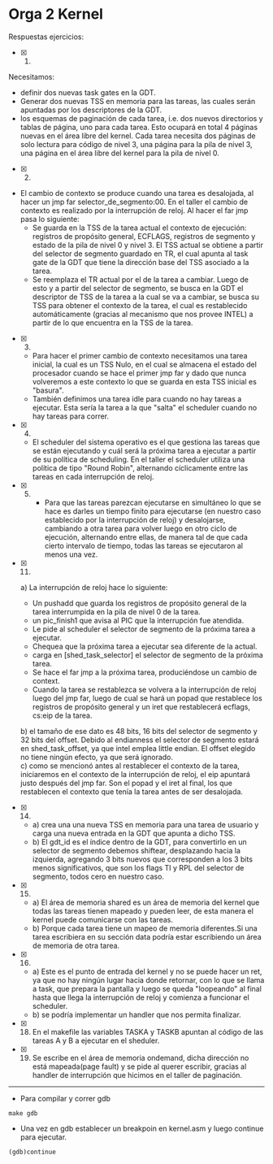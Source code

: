 # Orga 2 Kernel

Respuestas ejercicios:  
- [x]  1)
 Necesitamos:
  - definir dos nuevas task gates en la GDT.
  - Generar dos nuevas TSS en memoria para las tareas, las cuales serán apuntadas por los descriptores de la GDT.
  - los esquemas de paginación de cada tarea, i.e. dos nuevos directorios y tablas de página, uno para cada tarea. Esto ocupará en total 4 páginas nuevas en el área libre del kernel. Cada tarea necesita dos páginas de solo lectura para código de nivel 3, una página para la pila de nivel 3, una página en el área libre del kernel para la pila de nivel 0.

- [x] 2) 
- El cambio de contexto se produce cuando una tarea es desalojada, al hacer un jmp far selector_de_segmento:00. En el taller el cambio de contexto es realizado por la interrupción de reloj. Al hacer el far jmp pasa lo siguiente:   
     * Se guarda en la TSS de la tarea actual el contexto de ejecución: registros de propósito general, ECFLAGS, registros de segmento y estado de la pila de nivel 0 y nivel 3. El TSS actual se obtiene a partir del selector de segmento guardado en TR, el cual apunta al task gate de la GDT que tiene la dirección base del TSS asociado a la tarea.   
     * Se reemplaza el TR actual por el de la tarea a cambiar. Luego de esto y a partir del selector de segmento, se busca en la GDT el descriptor de TSS de la tarea a la cual se va a cambiar, se busca su TSS para obtener el contexto de la tarea, el cual es restablecido automáticamente (gracias al mecanismo que nos provee INTEL) a partir de lo que encuentra en la TSS de la tarea.

- [x] 3)  
  - Para hacer el primer cambio de contexto necesitamos una tarea inicial, la cual es un TSS Nulo, en el cual se almacena el estado del procesador cuando se hace el primer jmp far y dado que nunca volveremos a este contexto lo que se guarda en esta TSS inicial es "basura".
  - También definimos una tarea idle para cuando no hay tareas a ejecutar. Esta sería la tarea a la que "salta" el scheduler cuando no hay tareas para correr.

- [x] 4) 
  - El scheduler del sistema operativo es el que gestiona las tareas que se están ejecutando y cuál será la próxima tarea a ejecutar a partir de su política de scheduling. En el taller el scheduler utiliza una política de tipo "Round Robin", alternando cíclicamente entre las tareas en cada interrupción de reloj.


- [x] 5) - Para que las tareas parezcan ejecutarse en simultáneo lo que se hace es darles un tiempo finito para ejecutarse (en nuestro caso establecido por la interrupción de reloj) y desalojarse, cambiando a otra tarea para volver luego en otro ciclo de ejecución, alternando entre ellas, de manera tal de que cada cierto intervalo de tiempo, todas las tareas se ejecutaron al menos una vez.


- [x] 11)       
   a) La interrupción de reloj hace lo siguiente:     
   * Un pushadd que guarda los registros de propósito general de la tarea interrumpida en la pila de nivel 0 de la tarea.       
   * un pic_finish1 que avisa al PIC que la interrupción fue atendida.   
   * Le pide al scheduler el selector de segmento de la próxima tarea a ejecutar.    
   * Chequea que la próxima tarea a ejecutar sea diferente de la actual.   
   * carga en [shed_task_selector] el selector de segmento de la próxima tarea.  
   * Se hace el far jmp a la próxima tarea, produciéndose un cambio de context.   
   * Cuando la tarea se restablezca se volvera a la interrupción de reloj luego del jmp far, luego de cual se hará un popad que restablece los registros de propósito general y un iret que restablecerá ecflags, cs:eip de la tarea.     

   b) el tamaño de ese dato es 48 bits, 16 bits del selector de segmento y 32 bits del offset. Debido al endianness el selector de segmento estará en shed_task_offset, ya que intel emplea little endian. El offset elegido no tiene ningún efecto, ya que será ignorado.   
       c) como se mencionó antes al restablecer el contexto de la tarea, iniciaremos en el contexto de la interrupción de reloj, el eip apuntará justo después del jmp far. Son el popad y el iret al final, los que restablecen el contexto que tenía la tarea antes de ser desalojada.     

 - [x] 14)    
      - a) crea una una nueva TSS en memoria para una tarea de usuario y carga una nueva entrada en la GDT que apunta a dicho TSS.      
      - b) El gdt_id es el índice dentro de la GDT, para convertirlo en un selector de segmento debemos shiftear, desplazando hacia la izquierda, agregando 3 bits nuevos que corresponden a los 3 bits menos significativos, que son los flags TI y RPL del selector de segmento, todos cero en nuestro caso.       
 - [x] 15)
      - a) El área de memoria shared es un área de memoria del kernel que todas las tareas tienen mapeado y pueden leer, de esta manera el kernel puede comunicarse con las tareas.    
      - b) Porque cada tarea tiene un mapeo de memoria diferentes.Si una tarea escribiera en su sección data podría estar escribiendo un área de memoria de otra tarea.    
  - [x] 16)   
      - a) Este es el punto de entrada del kernel y no se puede hacer un ret, ya que no hay ningún lugar hacia donde retornar, con lo que se llama a task, que prepara la pantalla y luego se queda "loopeando" al final hasta que llega la interrupción de reloj y comienza a funcionar el scheduler.   
      - b) se podría implementar un handler que nos permita finalizar.

- [x] 18) En el makefile las variables TASKA y TASKB apuntan al código de las tareas A y B a ejecutar en el sheduler.   

- [x] 19) Se escribe en el área de memoria ondemand, dicha dirección no está mapeada(page fault) y se pide al querer escribir, gracias al handler de interrupción que hicimos en el taller de paginación.  

 -----------------------------
* Para compilar y correr gdb 
```
make gdb
```
* Una vez en gdb establecer un breakpoin en kernel.asm y luego continue para ejecutar.
```
(gdb)continue
```